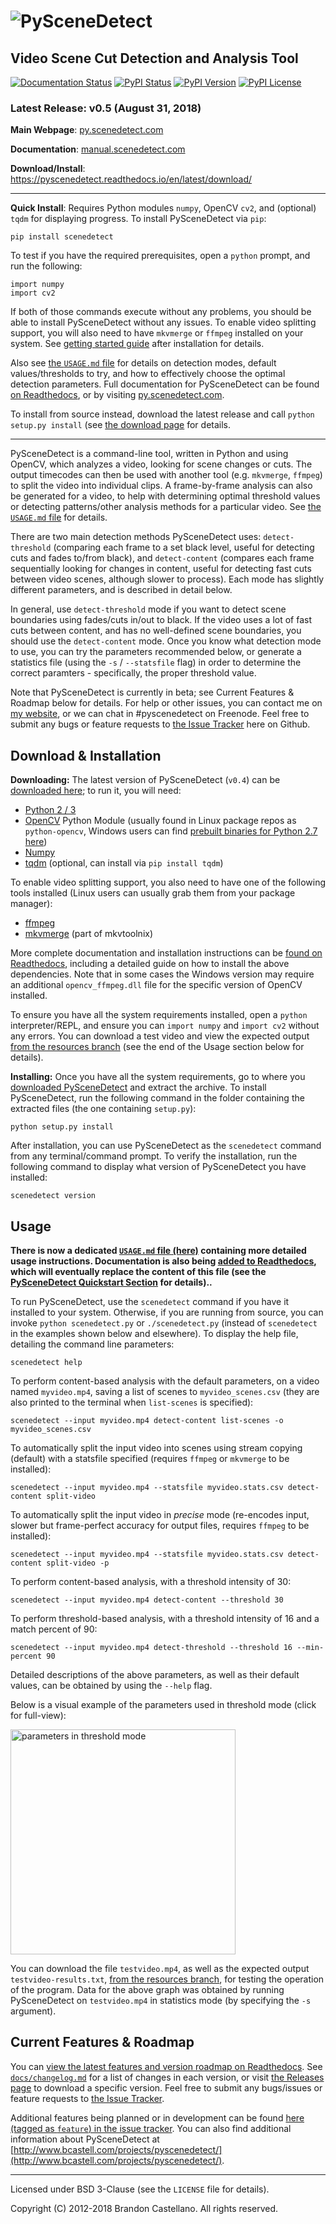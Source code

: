 
![PySceneDetect](https://raw.githubusercontent.com/Breakthrough/PySceneDetect/master/docs/img/pyscenedetect_logo_small.png)
==========================================================
Video Scene Cut Detection and Analysis Tool
----------------------------------------------------------

[![Documentation Status](https://readthedocs.org/projects/pyscenedetect/badge/?version=latest)](http://pyscenedetect.readthedocs.org/en/latest/?badge=latest) [![PyPI Status](https://img.shields.io/pypi/status/PySceneDetect.svg)](https://pypi.python.org/pypi/PySceneDetect/) [![PyPI Version](https://img.shields.io/pypi/v/PySceneDetect.svg)](https://pypi.python.org/pypi/PySceneDetect/)  [![PyPI License](https://img.shields.io/pypi/l/PySceneDetect.svg)](http://pyscenedetect.readthedocs.org/en/latest/copyright/)


### Latest Release: v0.5 (August 31, 2018)

**Main Webpage**:  [py.scenedetect.com](http://py.scenedetect.com)

**Documentation**:  [manual.scenedetect.com](http://manual.scenedetect.com)

**Download/Install**: https://pyscenedetect.readthedocs.io/en/latest/download/

----------------------------------------------------------

**Quick Install**: Requires Python modules `numpy`, OpenCV `cv2`, and (optional) `tqdm` for displaying progress.  To install PySceneDetect via `pip`:

    pip install scenedetect

To test if you have the required prerequisites, open a `python` prompt, and run the following:

    import numpy
    import cv2

If both of those commands execute without any problems, you should be able to install PySceneDetect without any issues. To enable video splitting support, you will also need to have `mkvmerge` or `ffmpeg` installed on your system. See [getting started guide](http://pyscenedetect.readthedocs.org/en/latest/examples/usage/) after installation for details.

Also see [the `USAGE.md` file](https://github.com/Breakthrough/PySceneDetect/blob/master/USAGE.md) for details on detection modes, default values/thresholds to try, and how to effectively choose the optimal detection parameters.  Full documentation for PySceneDetect can be found [on Readthedocs](http://pyscenedetect.readthedocs.org/), or by visiting [py.scenedetect.com](http://py.scenedetect.com/).

To install from source instead, download the latest release and call `python setup.py install` (see [the download page](https://pyscenedetect.readthedocs.io/en/latest/download/) for details.


----------------------------------------------------------

PySceneDetect is a command-line tool, written in Python and using OpenCV, which analyzes a video, looking for scene changes or cuts.  The output timecodes can then be used with another tool (e.g. `mkvmerge`, `ffmpeg`) to split the video into individual clips.  A frame-by-frame analysis can also be generated for a video, to help with determining optimal threshold values or detecting patterns/other analysis methods for a particular video.  See [the `USAGE.md` file](https://github.com/Breakthrough/PySceneDetect/blob/master/USAGE.md) for details.

There are two main detection methods PySceneDetect uses: `detect-threshold` (comparing each frame to a set black level, useful for detecting cuts and fades to/from black), and `detect-content` (compares each frame sequentially looking for changes in content, useful for detecting fast cuts between video scenes, although slower to process).  Each mode has slightly different parameters, and is described in detail below.

In general, use `detect-threshold` mode if you want to detect scene boundaries using fades/cuts in/out to black.  If the video uses a lot of fast cuts between content, and has no well-defined scene boundaries, you should use the `detect-content` mode.  Once you know what detection mode to use, you can try the parameters recommended below, or generate a statistics file (using the `-s` / `--statsfile` flag) in order to determine the correct paramters - specifically, the proper threshold value.

Note that PySceneDetect is currently in beta; see Current Features & Roadmap below for details.  For help or other issues, you can contact me on [my website](http://www.bcastell.com/about/), or we can chat in #pyscenedetect on Freenode.  Feel free to submit any bugs or feature requests to [the Issue Tracker](https://github.com/Breakthrough/PySceneDetect/issues) here on Github.


Download & Installation
----------------------------------------------------------

**Downloading:** The latest version of PySceneDetect (`v0.4`) can be [downloaded here](https://github.com/Breakthrough/PySceneDetect/releases); to run it, you will need:

 - [Python 2 / 3](https://www.python.org/)
 - [OpenCV](https://opencv.org/) Python Module (usually found in Linux package repos as `python-opencv`, Windows users can find [prebuilt binaries for Python 2.7 here](http://www.lfd.uci.edu/~gohlke/pythonlibs/#opencv))
 - [Numpy](http://sourceforge.net/projects/numpy/)
 - [tqdm](https://github.com/tqdm/tqdm) (optional, can install via `pip install tqdm`)

To enable video splitting support, you also need to have one of the following tools installed (Linux users can usually grab them from your package manager):

 - [ffmpeg](https://ffmpeg.org/download.html)
 - [mkvmerge](https://mkvtoolnix.download/downloads.html) (part of mkvtoolnix)

More complete documentation and installation instructions can be [found on Readthedocs](http://pyscenedetect.readthedocs.org/en/latest/download/), including a detailed guide on how to install the above dependencies.  Note that in some cases the Windows version may require an additional `opencv_ffmpeg.dll` file for the specific version of OpenCV installed.

To ensure you have all the system requirements installed, open a `python` interpreter/REPL, and ensure you can `import numpy` and `import cv2` without any errors.  You can download a test video and view the expected output [from the resources branch](https://github.com/Breakthrough/PySceneDetect/tree/resources/tests) (see the end of the Usage section below for details).

**Installing:** Once you have all the system requirements, go to where you [downloaded PySceneDetect](https://github.com/Breakthrough/PySceneDetect/releases) and extract the archive.  To install PySceneDetect, run the following command in the folder containing the extracted files (the one containing `setup.py`):

    python setup.py install

After installation, you can use PySceneDetect as the `scenedetect` command from any terminal/command prompt.  To verify the installation, run the following command to display what version of PySceneDetect you have installed:

    scenedetect version


Usage
----------------------------------------------------------

**There is now a dedicated [`USAGE.md` file (here)](https://github.com/Breakthrough/PySceneDetect/blob/master/USAGE.md) containing more detailed usage instructions.  Documentation is also being [added to Readthedocs](http://pyscenedetect.readthedocs.org/), which will eventually replace the content of this file (see the [PySceneDetect Quickstart Section](http://pyscenedetect.readthedocs.org/en/latest/examples/usage/) for details)..**

To run PySceneDetect, use the `scenedetect` command if you have it installed to your system.  Otherwise, if you are running from source, you can invoke `python scenedetect.py` or `./scenedetect.py` (instead of `scenedetect` in the examples shown below and elsewhere).  To display the help file, detailing the command line parameters:

    scenedetect help

To perform content-based analysis with the default parameters, on a video named `myvideo.mp4`, saving a list of scenes to `myvideo_scenes.csv` (they are also printed to the terminal when `list-scenes` is specified):

    scenedetect --input myvideo.mp4 detect-content list-scenes -o myvideo_scenes.csv

To automatically split the input video into scenes using stream copying (default) with a statsfile specified (requires `ffmpeg` or `mkvmerge` to be installed):

    scenedetect --input myvideo.mp4 --statsfile myvideo.stats.csv detect-content split-video

To automatically split the input video in *precise* mode (re-encodes input, slower but frame-perfect accuracy for output files, requires `ffmpeg` to be installed):

    scenedetect --input myvideo.mp4 --statsfile myvideo.stats.csv detect-content split-video -p

To perform content-based analysis, with a threshold intensity of 30:

    scenedetect --input myvideo.mp4 detect-content --threshold 30

To perform threshold-based analysis, with a threshold intensity of 16 and a match percent of 90:

    scenedetect --input myvideo.mp4 detect-threshold --threshold 16 --min-percent 90

Detailed descriptions of the above parameters, as well as their default values, can be obtained by using the `--help` flag.

Below is a visual example of the parameters used in threshold mode (click for full-view):

[<img src="https://github.com/Breakthrough/PySceneDetect/raw/resources/images/threshold-param-example.png" alt="parameters in threshold mode" width="360" />](https://github.com/Breakthrough/PySceneDetect/raw/resources/images/threshold-param-example.png)

You can download the file `testvideo.mp4`, as well as the expected output `testvideo-results.txt`, [from the resources branch](https://github.com/Breakthrough/PySceneDetect/tree/resources/tests), for testing the operation of the program.  Data for the above graph was obtained by running PySceneDetect on `testvideo.mp4` in statistics mode (by specifying the `-s` argument).


Current Features & Roadmap
----------------------------------------------------------

You can [view the latest features and version roadmap on Readthedocs](http://pyscenedetect.readthedocs.org/en/latest/features/).
See [`docs/changelog.md`](https://github.com/Breakthrough/PySceneDetect/blob/master/docs/changelog.md) for a list of changes in each version, or visit [the Releases page](https://github.com/Breakthrough/PySceneDetect/releases) to download a specific version.  Feel free to submit any bugs/issues or feature requests to [the Issue Tracker](https://github.com/Breakthrough/PySceneDetect/issues).

Additional features being planned or in development can be found [here (tagged as `feature`) in the issue tracker](https://github.com/Breakthrough/PySceneDetect/issues?q=is%3Aissue+is%3Aopen+label%3Afeature).  You can also find additional information about PySceneDetect at [http://www.bcastell.com/projects/pyscenedetect/](http://www.bcastell.com/projects/pyscenedetect/).


----------------------------------------------------------

Licensed under BSD 3-Clause (see the `LICENSE` file for details).

Copyright (C) 2012-2018 Brandon Castellano.
All rights reserved.

